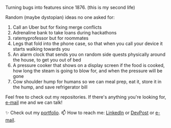 Turning bugs into features since 1876. (this is my second life)

Random (maybe dystopian) ideas no one asked for:
1. Call an Uber but for fixing merge conflicts
2. Adrenaline bank to take loans during hackathons
3. ratemyprofessor but for roommates
4. Legs that fold into the phone case, so that when you call your device it starts walking towards you
5. An alarm clock that sends you on random side quests physically around the house, to get you out of bed
7. A pressure cooker that shows on a display screen if the food is cooked, how long the steam is going to blow for, and when the pressure will be gone
8. Cow shoulder hump for humans so we can meal prep, eat it, store it in the hump, and save refrigerator bill

Feel free to check out my repositories. If there's anything you're looking for, [e-mail](mailto:dldeshmu@usc.edu) me and we can talk!

✨ Check out my [portfolio](https://curry-dev.github.io/devankshi).
📫 How to reach me: [LinkedIn](https://www.linkedin.com/in/devankshi) or [DevPost](https://devpost.com/curry-dev) or [e-mail](mailto:dldeshmu@usc.edu).
